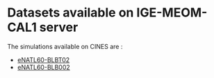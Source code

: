 # Datasets available on IGE-MEOM-CAL1 server

The simulations available on CINES are :
  - [eNATL60-BLBT02](https://github.com/AurelieAlbert/extractions/blob/main/platforms/cal1-eNATL60-BLBT02.md)
  - [eNATL60-BLB002](https://github.com/AurelieAlbert/extractions/blob/main/platforms/cal1-eNATL60-BLB002.md)
